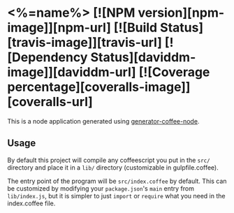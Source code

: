 # <%=name%> [![NPM version][npm-image]][npm-url] [![Build Status][travis-image]][travis-url] [![Dependency Status][daviddm-image]][daviddm-url] [![Coverage percentage][coveralls-image]][coveralls-url]

This is a node application generated using [generator-coffee-node](https://github.com/jhessin/generator-coffee-node).

## Usage

By default this project will compile any coffeescript you put in the `src/` directory and place it in a `lib/` directory (customizable in gulpfile.coffee).

The entry point of the program will be `src/index.coffee` by default. This can be customized by modifying your `package.json`'s `main` entry from `lib/index.js`, but it is simpler to just `import` or `require` what you need in the index.coffee file.
